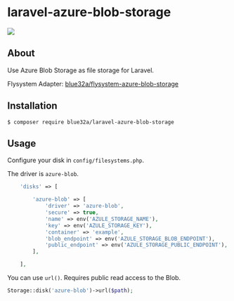 # laravel-azure-blob-storage

![](https://github.com/blue32a/laravel-azure-blob-storage/workflows/Test/badge.svg)

## About

Use Azure Blob Storage as file storage for Laravel.

Flysystem Adapter: [blue32a/flysystem-azure-blob-storage](https://github.com/blue32a/flysystem-azure-blob-storage)

## Installation

```console
$ composer require blue32a/laravel-azure-blob-storage
```

## Usage

Configure your disk in `config/filesystems.php`.

The driver is `azure-blob`.

```php
    'disks' => [

        'azure-blob' => [
            'driver' => 'azure-blob',
            'secure' => true,
            'name' => env('AZULE_STORAGE_NAME'),
            'key' => env('AZULE_STORAGE_KEY'),
            'container' => 'example',
            'blob_endpoint' => env('AZULE_STORAGE_BLOB_ENDPOINT'),
            'public_endpoint' => env('AZULE_STORAGE_PUBLIC_ENDPOINT'),
        ],

    ],
```

You can use `url()`. Requires public read access to the Blob.

```php
Storage::disk('azure-blob')->url($path);
```
